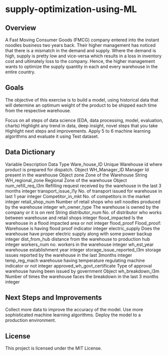 # supply-optimization-using-ML


## Overview

A Fast Moving Consumer Goods (FMCG) company entered into the instant noodles business two years back. Their higher management has noticed that there is a mismatch in the demand and supply. Where the demand is high, supply is pretty low and vice-versa which results in a loss in inventory cost and ultimately loss to the company. Hence, the higher management wants to optimize the supply quantity in each and every warehouse in the entire country.

## Goals

The objective of this exercise is to build a model, using historical data that will determine an optimum weight of the product to be shipped each time from the respective warehouse.

Focus on all steps of data science (EDA, data processing, model, evaluation, charts)
Highlight any trend in data, deep insight, novel steps that you take
Highlight next steps and improvements.
Apply 5 to 6 machine learning algorithms and evaluate it using Test dataset.
## Data Dictionary

Variable	Description	Data Type
Ware_house_ID	Unique Warehouse id where product is prepared for dispatch.	Object
WH_Manager_ID	Manager Id present in the warehouse	Object
zone	Zone of the Warehouse	String
WH_regional_zone	Regional Zone of the warehouse	Object
num_refill_req_l3m	Refilling request received by the warehouse in the last 3 months	integer
transport_issue_l1y	No. of transport issued for warehouse in last 1 year	integer
Competitor_in_mkt	No. of competitors in the market	integer
retail_shop_num	Number of retail shops who sell noodles produced by the warehouse	integer
wh_owner_type	The warehouse is owned by the company or it is on rent	String
distributor_num	No. of distributor who works between warehouse and retail shops	integer
flood_impacted	Is the warehouse in a flood impacted area or not	integer
flood_proof	Flood_proof: Warehouse is having flood proof indicator	integer
electric_supply	Does the warehouse have proper electric supply along with some power backup	integer
dist_from_hub	distance from the warehouse to production hub	integer
workers_num	no. workers in the warehouse	integer
wh_est_year	warehouse establishment year	integer
storage_issue_reported_l3m	storage issues reported by the warehouse in the last 3months	integer
temp_reg_mach	warehouse having temperature regulating machine indicator or not	integer
approved_wh_govt_certificate	Type of approval warehouse having been issued by government	Object
wh_breakdown_l3m	Number of times the warehouse faces the breakdown in the last 3 months	integer
## Next Steps and Improvements

Collect more data to improve the accuracy of the model.
Use more sophisticated machine learning algorithms.
Deploy the model to a production environment.
## License

This project is licensed under the MIT License.
